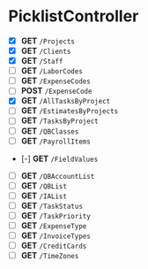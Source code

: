 # PicklistController
- [X] **GET** `/Projects`
- [X] **GET** `/Clients`
- [X] **GET** `/Staff`
- [ ] **GET** `/LaborCodes`
- [ ] **GET** `/ExpenseCodes`
- [ ] **POST** `/ExpenseCode`
- [X] **GET** `/AllTasksByProject`
- [ ] **GET** `/EstimatesByProjects`
- [ ] **GET** `/TasksByProject`
- [ ] **GET** `/QBClasses`
- [ ] **GET** `/PayrollItems`
- [-] **GET** `/FieldValues`
- [ ] **GET** `/QBAccountList`
- [ ] **GET** `/QBList`
- [ ] **GET** `/IAList`
- [ ] **GET** `/TaskStatus`
- [ ] **GET** `/TaskPriority`
- [ ] **GET** `/ExpenseType`
- [ ] **GET** `/InvoiceTypes`
- [ ] **GET** `/CreditCards`
- [ ] **GET** `/TimeZones`